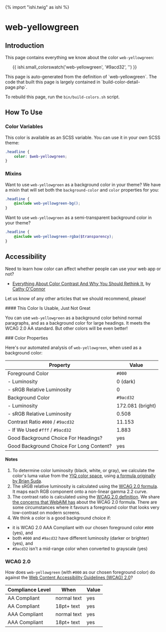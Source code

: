 {% import "ishi.twig" as ishi %}
# web-yellowgreen

## Introduction

This page contains everything we know about the color `web-yellowgreen`:

<div class="grid">
    <div class="cell">
        <div class="swatch">
            <ul>
                {{ ishi.small_colorswatch('web-yellowgreen', '#9acd32', '') }}
            </ul>
        </div>
    </div>
</div>

<div class="callout attention" markdown="1">
This page is auto-generated from the definition of `web-yellowgreen`. The code that built this page is largely contained in `build-color-detail-page.php`.

To rebuild this page, run the `bin/build-colors.sh` script.
</div>

## How To Use

### Color Variables

This color is available as an SCSS variable. You can use it in your own SCSS theme:

```scss
.headline {
    color: $web-yellowgreen;
}
```

### Mixins

Want to use `web-yellowgreen` as a background color in your theme? We have a mixin that will set both the `background-color` and `color` properties for you:

```scss
.headline {
    @include web-yellowgreen-bg();
}
```

Want to use `web-yellowgreen` as a semi-transparent background color in your theme?

```scss
.headline {
    @include web-yellowgreen-rgba($transparency);
}
```

## Accessibility

Need to learn how color can affect whether people can use your web app or not?

* [Everything About Color Contrast And Why You Should Rethink It](https://www.smashingmagazine.com/2014/10/color-contrast-tips-and-tools-for-accessibility/), by [Cathy O'Connor](http://www.twitter.com/cagocon)

Let us know of any other articles that we should recommend, please!
<div class="callout warning" markdown="1">
#### This Color Is Usable, Just Not Great

You can use `web-yellowgreen` as a background color behind normal paragraphs, and as a background color for large headings. It meets the WCAG 2.0 AA standard. But other colors will be even better!
</div>
### Color Properties

Here's our automated analysis of `web-yellowgreen`, when used as a background color:

Property | Value
---------|------
Foreground Color | `#000`
- Luminosity | 0 (dark)
- sRGB Relative Luminosity | 0
Background Color | `#9acd32`
- Luminosity | 172.081 (bright)
- sRGB Relative Luminosity | 0.508
Contrast Ratio `#000` / `#9acd32` | 11.153
- If We Used `#fff` / `#9acd32` | 1.883
Good Background Choice For Headings? | yes
Good Background Choice For Long Content? | yes

#### Notes

1. To determine color luminosity (black, white, or gray), we calculate the color's luma value from the [YIQ color space](https://en.wikipedia.org/wiki/YIQ), using [a formula originally by Brian Suda](https://24ways.org/2010/calculating-color-contrast/).
1. The sRGB relative luminosity is calculated using the [WCAG 2.0 formula](https://www.w3.org/TR/WCAG20/#relativeluminancedef). It maps each RGB component onto a non-linear gamma 2.2 curve.
1. The contrast ratio is calculated using the [WCAG 2.0 definition](https://www.w3.org/TR/2008/REC-WCAG20-20081211/#contrast-ratiodef). We share [the concerns that WebAIM has](http://webaim.org/blog/wcag-2-1-feedback/) about the WCAG 2.0 formula. There are some circumstances where it favours a foreground color that looks very low-contrast on modern screens.
1. We think a color is a good background choice if:
  - it is WCAG 2.0 AAA Compliant with our chosen foreground color `#000` (yes), and
  - both `#000` and `#9acd32` have different luminosity (darker or brighter) (yes), and
  - `#9acd32` isn't a mid-range color when converted to grayscale (yes)

### WCAG 2.0

How does `web-yellowgreen` (with `#000` as our chosen foreground color) do against the [Web Content Accessibility Guidelines (WCAG) 2.0](https://www.w3.org/TR/WCAG20/)?

Compliance Level | When | Value
-----------------|------|------
AA Compliant | normal text | yes
AA Compliant | 18pt+ text | yes
AAA Compliant | normal text | yes
AAA Compliant | 18pt+ text | yes